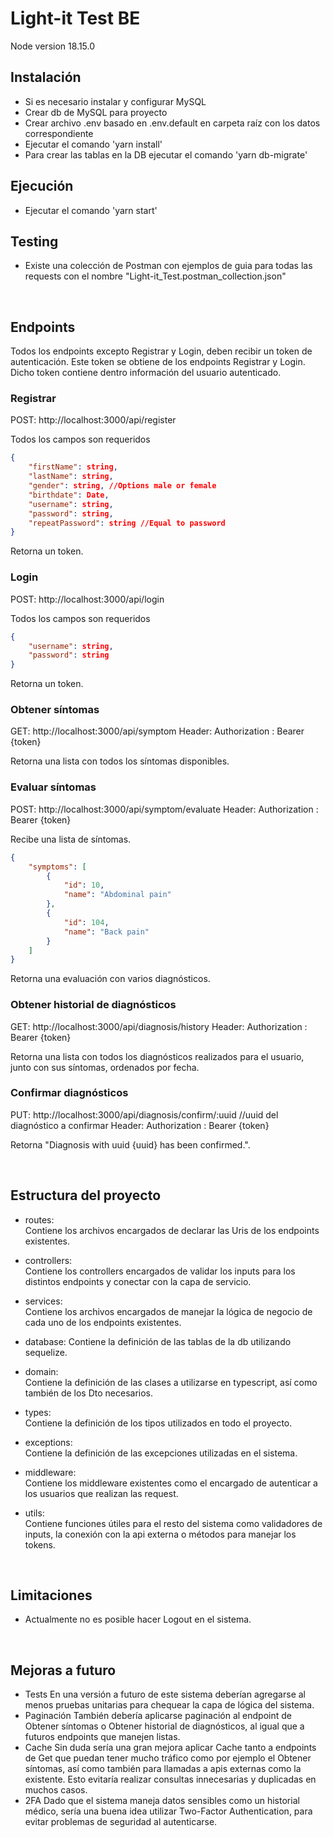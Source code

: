 # Light-it Test BE
Node version 18.15.0

## Instalación
- Si es necesario instalar y configurar MySQL
- Crear db de MySQL para proyecto
- Crear archivo .env basado en .env.default en carpeta raíz con los datos correspondiente
- Ejecutar el comando 'yarn install'
- Para crear las tablas en la DB ejecutar el comando 'yarn db-migrate'

## Ejecución
- Ejecutar el comando 'yarn start' 

## Testing
- Existe una colección de Postman con ejemplos de guia para todas las requests con el nombre "Light-it_Test.postman_collection.json"

<br/>

## Endpoints
Todos los endpoints excepto Registrar y Login, deben recibir un token de autenticación. Este token se obtiene de los endpoints Registrar y Login.
Dicho token contiene dentro información del usuario autenticado.

### Registrar 
POST: http://localhost:3000/api/register

Todos los campos son requeridos
```json
{
    "firstName": string,
    "lastName": string,
    "gender": string, //Options male or female
    "birthdate": Date,
    "username": string,
    "password": string,
    "repeatPassword": string //Equal to password
}
```
Retorna un token.

### Login 
POST: http://localhost:3000/api/login

Todos los campos son requeridos
```json
{
    "username": string,
    "password": string
}
```
Retorna un token.

### Obtener síntomas
GET: http://localhost:3000/api/symptom
Header: Authorization : Bearer {token}

Retorna una lista con todos los síntomas disponibles.

### Evaluar síntomas
POST: http://localhost:3000/api/symptom/evaluate
Header: Authorization : Bearer {token}

Recibe una lista de síntomas.
```json
{
    "symptoms": [
        { 
            "id": 10,
            "name": "Abdominal pain"
        },
        { 
            "id": 104,
            "name": "Back pain"
        }
    ]
}
```
Retorna una evaluación con varios diagnósticos.

### Obtener historial de diagnósticos
GET: http://localhost:3000/api/diagnosis/history
Header: Authorization : Bearer {token}

Retorna una lista con todos los diagnósticos realizados para el usuario, junto con sus síntomas, ordenados por fecha.

### Confirmar diagnósticos
PUT: http://localhost:3000/api/diagnosis/confirm/:uuid //uuid del diagnóstico a confirmar
Header: Authorization : Bearer {token}

Retorna "Diagnosis with uuid {uuid} has been confirmed.".

<br/>

## Estructura del proyecto
- routes:  
Contiene los archivos encargados de declarar las Uris de los endpoints existentes.

- controllers:  
Contiene los controllers encargados de validar los inputs para los distintos endpoints y conectar con la capa de servicio.

- services:  
Contiene los archivos encargados de manejar la lógica de negocio de cada uno de los endpoints existentes.

- database:
Contiene la definición de las tablas de la db utilizando sequelize.

- domain:  
Contiene la definición de las clases a utilizarse en typescript, así como también de los Dto necesarios.

- types:  
Contiene la definición de los tipos utilizados en todo el proyecto.

- exceptions:  
Contiene la definición de las excepciones utilizadas en el sistema.

- middleware:  
Contiene los middleware existentes como el encargado de autenticar a los usuarios que realizan las request.

- utils:  
Contiene funciones útiles para el resto del sistema como validadores de inputs, la conexión con la api externa o métodos para manejar los tokens.

<br/>

## Limitaciones
- Actualmente no es posible hacer Logout en el sistema.

<br/>

## Mejoras a futuro
- Tests
En una versión a futuro de este sistema deberían agregarse al menos pruebas unitarias para chequear la capa de lógica del sistema.
- Paginación
También debería aplicarse paginación al endpoint de Obtener síntomas o Obtener historial de diagnósticos, al igual que a futuros endpoints que manejen listas.
- Cache
Sin duda sería una gran mejora aplicar Cache tanto a endpoints de Get que puedan tener mucho tráfico como por ejemplo el Obtener síntomas, así como también para llamadas a apis externas como la existente. Esto evitaría realizar consultas innecesarias y duplicadas en muchos casos.
- 2FA
Dado que el sistema maneja datos sensibles como un historial médico, sería una buena idea utilizar Two-Factor Authentication, para evitar problemas de seguridad al autenticarse.